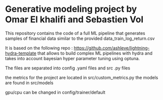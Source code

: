 # Generative modeling project by Omar El khalifi and Sebastien Vol

This repository contains the code of a full ML pipeline that generates samples of financial data similar to the provided data_train_log_return.csv

It is based on the following repo : https://github.com/ashleve/lightning-hydra-template that allows to build complex ML pipelines with hydra and takes into account bayesian hyper parameter tuning using optuna.

The files are separated into config .yaml files and src .py files

the metrics for the project are located in src/custom_metrics.py
the models are found in src/models

gpu/cpu can be changed in config/trainer/default